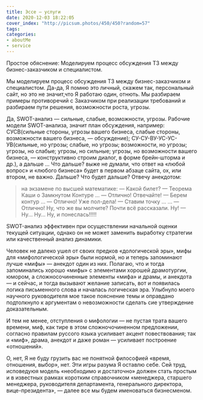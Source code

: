 ```yaml
---
title: Эссе — услуги
date: 2020-12-03 18:22:05
cover_index: "http://picsum.photos/450/450?random=57"
tags:
categories:
- aboutMe
- service
---
```


Простое обяснение: Моделируем процесс обсуждения ТЗ между бизнес-заказчиком и специалистом.  



Мы моделируем процесс обсуждения ТЗ между бизнес-заказчиком и специалистом. Да-да, Я помню это личный, скажем так, персональный сайт, но это не значит,что Я работаю один, отнють. Мы разбираем примеры противоречий с Заказчиком при реализации требований и разбираем пути решения, возможности роста, угрозы.

Да, SWOT-анализ — сильные, слабые, возможности, угрозы. Рабочие модели SWOT-анализа, значит план обсуждения, например: СУСВ(сильные стороны, угрозы вашего бизнеса, слабые стороны, возможности вашего бизнеса, — обсуждение); СУ-СУ-ВУ-УС-УС-УВ(сильные, но угрозы; слабые, но угрозы; возможности, но угрозы; угрозы, но слабые; угрозы, но сильные; угрозы, но возможности вашего бизнеса, — конструктивно строим диалог, в форме брейн-шторма и др.), а дальше ... Что дальше? выже не думали, что ответ на «любой вопрос» и «любого бизнеса» будет в первом абзаце сайта, ох, или втором, не важно. Дальше? Что будет дальше? Отвечу анекдотом: 

> на экзамене по высшей математике: — Какой билет? — Теорема Каши о Замкнутом Контуре ... — Отлично! Отвечайте! — Берем контур ... — Отлично! Уже пол-дела! — Ставим точку ... ... — Отлично! Ну, что же вы молчите? Почти всё рассказали. Ну! — Ну... Ну... Ну, и понеслась!!!!!

SWOT-анализ эффективен при осуществлении начальной оценки текущей ситуации, однако он не может заменить выработку стратегии или качественный анализ динамики.

Человек не далеко ушел от своих предков «дологической эры», мифы для «мифологической эры» были нормой, но и теперь запоминают лучше «мифы» — анекдот один из них. Полагаю, что и тогда запоминались хорошо «мифы» с элементами хорошей драмотургии, юмором, а сложносочиненные элементы «мифа» и драмы, и анекдота — и сейчас, и тогда вызывают желание записать, вот и появилась логика письменного слова и началась логическая эра. Улыбнуло моего научного руководителя мое такое пояснение темы и оправдано подтолкнуло к аргументам о невозможности сделать сие утверждение доказательным.

И тем не менее, отступления о мифологии — не пустая трата вашего времени, миф, как тире в этом сложночочиненном предложении, согласно правилам руссого языка усиливает акцент повествования; так и «миф», драма, анекдот и даже роман — усиливает построение «отношений».

О, нет, Я не буду грузить вас не понятной философией «время, отношения, выбор», нет. Эти игры разума Я оставлю себе. Сей труд, исповедуюя модель «необходимо и достаточно» должен стать простым и в известных рамках коротким справочником «менеджера, старшего менеджера, руководителя департамента, генерального директора, вице-президента», — далее все мы будем именоваться бизнесменом.
